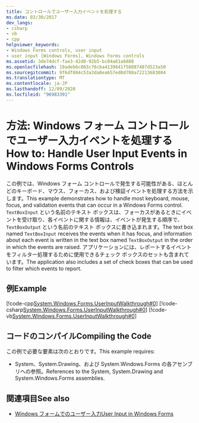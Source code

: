 ```yaml
---
title: コントロールでユーザー入力イベントを処理する
ms.date: 03/30/2017
dev_langs:
- csharp
- vb
- cpp
helpviewer_keywords:
- Windows Forms controls, user input
- user input [Windows Forms], Windows Forms controls
ms.assetid: 3de74dcf-fae3-42d0-92b5-bc04a61a6888
ms.openlocfilehash: 19adeb6c803c76cba4139841f58087487d523a50
ms.sourcegitcommit: 9f6df084c53a3da0ea657ed0d708a72213683084
ms.translationtype: MT
ms.contentlocale: ja-JP
ms.lasthandoff: 12/09/2020
ms.locfileid: "96983391"
---
```

# <a name="how-to-handle-user-input-events-in-windows-forms-controls"></a><span data-ttu-id="01c3c-102">方法: Windows フォーム コントロールでユーザー入力イベントを処理する</span><span class="sxs-lookup"><span data-stu-id="01c3c-102">How to: Handle User Input Events in Windows Forms Controls</span></span>
<span data-ttu-id="01c3c-103">この例では、Windows フォーム コントロールで発生する可能性がある、ほとんどのキーボード、マウス、フォーカス、および検証イベントを処理する方法を示します。</span><span class="sxs-lookup"><span data-stu-id="01c3c-103">This example demonstrates how to handle most keyboard, mouse, focus, and validation events that can occur in a Windows Forms control.</span></span> <span data-ttu-id="01c3c-104">`TextBoxInput` という名前のテキスト ボックスは、フォーカスがあるときにイベントを受け取り、各イベントに関する情報は、イベントが発生する順序で、`TextBoxOutput` という名前のテキスト ボックスに書き込まれます。</span><span class="sxs-lookup"><span data-stu-id="01c3c-104">The text box named `TextBoxInput` receives the events when it has focus, and information about each event is written in the text box named `TextBoxOutput` in the order in which the events are raised.</span></span> <span data-ttu-id="01c3c-105">アプリケーションには、レポートするイベントをフィルター処理するために使用できるチェック ボックスのセットも含まれています。</span><span class="sxs-lookup"><span data-stu-id="01c3c-105">The application also includes a set of check boxes that can be used to filter which events to report.</span></span>  
  
## <a name="example"></a><span data-ttu-id="01c3c-106">例</span><span class="sxs-lookup"><span data-stu-id="01c3c-106">Example</span></span>  
 [!code-cpp[System.Windows.Forms.UserInputWalkthrough#0](~/samples/snippets/cpp/VS_Snippets_Winforms/System.Windows.Forms.UserInputWalkthrough/cpp/form1.cpp#0)]
 [!code-csharp[System.Windows.Forms.UserInputWalkthrough#0](~/samples/snippets/csharp/VS_Snippets_Winforms/System.Windows.Forms.UserInputWalkthrough/CS/form1.cs#0)]
 [!code-vb[System.Windows.Forms.UserInputWalkthrough#0](~/samples/snippets/visualbasic/VS_Snippets_Winforms/System.Windows.Forms.UserInputWalkthrough/VB/form1.vb#0)]  
  
## <a name="compiling-the-code"></a><span data-ttu-id="01c3c-107">コードのコンパイル</span><span class="sxs-lookup"><span data-stu-id="01c3c-107">Compiling the Code</span></span>  
 <span data-ttu-id="01c3c-108">この例で必要な要素は次のとおりです。</span><span class="sxs-lookup"><span data-stu-id="01c3c-108">This example requires:</span></span>  
  
- <span data-ttu-id="01c3c-109">System、System.Drawing、および System.Windows.Forms の各アセンブリへの参照。</span><span class="sxs-lookup"><span data-stu-id="01c3c-109">References to the System, System.Drawing and System.Windows.Forms assemblies.</span></span>  
  
## <a name="see-also"></a><span data-ttu-id="01c3c-110">関連項目</span><span class="sxs-lookup"><span data-stu-id="01c3c-110">See also</span></span>

- [<span data-ttu-id="01c3c-111">Windows フォームでのユーザー入力</span><span class="sxs-lookup"><span data-stu-id="01c3c-111">User Input in Windows Forms</span></span>](user-input-in-windows-forms.md)
